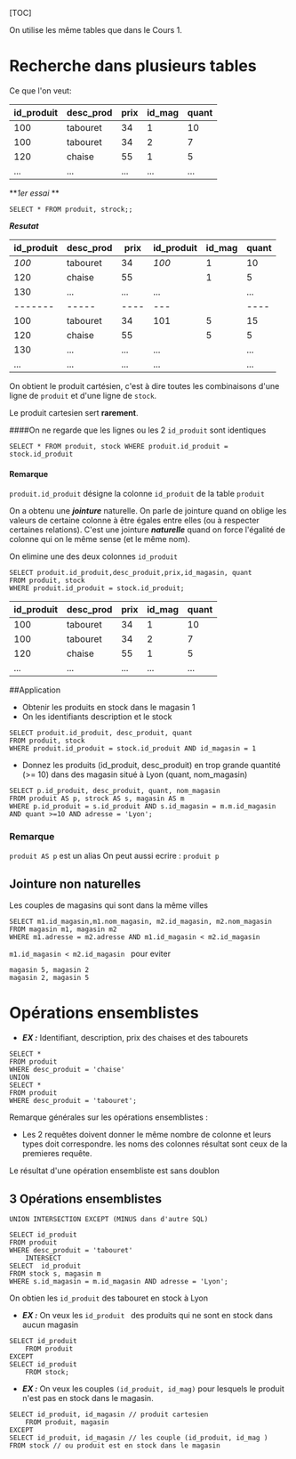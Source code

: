 [TOC]

On utilise les même tables que dans le Cours 1.
# Recherche dans plusieurs tables
Ce que l'on veut:

| id_produit | desc_prod | prix | id_mag | quant |
|-------|-----|----|---|----|
| 100 | tabouret | 34 | 1 | 10 |
| 100 | tabouret | 34 | 2 | 7 |
| 120 | chaise | 55 | 1 | 5 |
| ... | ... | ... | ... | ... |

**_1er essai_ **

```
SELECT * FROM produit, strock;;
```
**_Resutat_**

| id_produit | desc_prod | prix | id_produit | id_mag | quant |
|-------|-----|----|-----|---|----|
| *100* | tabouret | 34 | *100* | 1 | 10 |
| 120 | chaise | 55 || 1 | 5 |
| 130 | ... | ... | ... || ... |
|-------|-----|----|---||----|
| 100 | tabouret | 34| 101 | 5 | 15 |
| 120 | chaise | 55 || 5 | 5 |
| 130 | ... | ... | ... || ... |
| ... | ... | ... | ... || ... |

On obtient le produit cartésien, c'est à dire toutes les combinaisons d'une ligne de ```produit``` et d'une ligne de ```stock```.

Le produit cartesien sert **rarement**.


####On ne regarde que les lignes ou les 2 ```id_produit``` sont identiques

```
SELECT * FROM produit, stock WHERE produit.id_produit = stock.id_produit
```

#### Remarque
```produit.id_produit``` désigne la colonne ```id_produit``` de la table ```produit```

On a obtenu une **_jointure_** naturelle. On parle de jointure quand on oblige les valeurs de certaine colonne à être égales entre  elles (ou à respecter certaines relations). C'est une jointure **_naturelle_** quand on force l'égalité de colonne qui on le même sense (et le même nom).

On elimine une des deux colonnes ```id_produit ```
```
SELECT produit.id_produit,desc_produit,prix,id_magasin, quant
FROM produit, stock
WHERE produit.id_produit = stock.id_produit;
```

|id_produit | desc_prod | prix | id_mag | quant |
|-------|-----|----|---|----|
| 100 | tabouret | 34 | 1 | 10 |
| 100 | tabouret | 34 | 2 | 7 |
| 120 | chaise | 55 | 1 | 5 |
| ... | ... | ... | ... | ... |

##Application

* Obtenir les produits en stock dans le magasin 1
* On les identifiants description et le stock

```
SELECT produit.id_produit, desc_produit, quant
FROM produit, stock
WHERE produit.id_produit = stock.id_produit AND id_magasin = 1
```

* Donnez les produits (id_produit, desc_produit) en trop grande quantité (>= 10) dans des magasin situé à Lyon (quant, nom_magasin)

```
SELECT p.id_produit, desc_produit, quant, nom_magasin
FROM produit AS p, strock AS s, magasin AS m
WHERE p.id_produit = s.id_produit AND s.id_magasin = m.m.id_magasin AND quant >=10 AND adresse = 'Lyon';
```

### Remarque
```produit AS p``` est un alias On peut aussi ecrire : ``` produit p ```


## Jointure non naturelles

Les couples de magasins qui sont dans la même villes

```
SELECT m1.id_magasin,m1.nom_magasin, m2.id_magasin, m2.nom_magasin
FROM magasin m1, magasin m2
WHERE m1.adresse = m2.adresse AND m1.id_magasin < m2.id_magasin
```

```m1.id_magasin < m2.id_magasin ``` pour eviter
```
magasin 5, magasin 2
magasin 2, magasin 5
``` 

# Opérations ensemblistes
* _**EX :**_
Identifiant, description, prix des chaises et des tabourets

```
SELECT *
FROM produit
WHERE desc_produit = 'chaise'
UNION
SELECT *
FROM produit
WHERE desc_produit = 'tabouret';
```

Remarque générales sur les opérations ensemblistes :
- Les 2 requêtes doivent donner le même nombre de colonne et leurs types doit correspondre.
les noms des colonnes résultat sont ceux de la premieres requête.

Le résultat d'une opération ensembliste est sans doublon


##  3 Opérations ensemblistes

```
UNION INTERSECTION EXCEPT (MINUS dans d'autre SQL)
```

```
SELECT id_produit
FROM produit
WHERE desc_produit = 'tabouret'
    INTERSECT
SELECT  id_produit
FROM stock s, magasin m
WHERE s.id_magasin = m.id_magasin AND adresse = 'Lyon';
```

On obtien les ```id_produit``` des tabouret en stock à Lyon

* _**EX :**_
On veux les ```id_produit ``` des produits qui ne sont en stock dans aucun magasin

```
SELECT id_produit
    FROM produit
EXCEPT
SELECT id_produit
    FROM stock;
```

* _**EX :**_
On veux les couples ```(id_produit, id_mag)```  pour lesquels le produit n'est pas en stock dans le magasin.

```
SELECT id_produit, id_magasin // produit cartesien
    FROM produit, magasin
EXCEPT
SELECT id_produit, id_magasin // les couple (id_produit, id_mag )
FROM stock // ou produit est en stock dans le magasin
```

